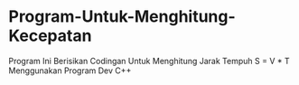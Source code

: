 # Program-Untuk-Menghitung-Kecepatan
Program Ini Berisikan Codingan Untuk Menghitung Jarak Tempuh S = V * T
Menggunakan Program Dev C++
